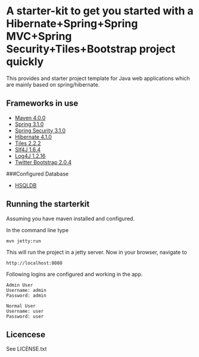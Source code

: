 A starter-kit to get you started with a Hibernate+Spring+Spring MVC+Spring Security+Tiles+Bootstrap project quickly
=========================================================================================================

This provides and starter project template for Java web applications which are mainly based on spring/hibernate.

Frameworks in use
-----------------
* [Maven 4.0.0](http://maven.apache.org/)
* [Spring 3.1.0](http://www.springsource.org/spring-framework/)
* [Spring Security 3.1.0](http://static.springsource.org/spring-security/)
* [Hibernate 4.1.0](http://www.hibernate.org/)
* [Tiles 2.2.2](http://tiles.apache.org/)
* [Slf4J 1.6.4](http://slf4j.apache.org/)
* [Log4J 1.2.16](http://log4j.apache.org/)
* [Twitter Bootstrap 2.0.4](http://twitter.github.com/bootstrap/index.html)

###Configured Database
* [HSQLDB](http://hsqldb.org/)

Running the starterkit
----------------------
Assuming you have maven installed and configured.

In the command line type

`mvn jetty:run`

This will run the project in a jetty server. Now in your browser, navigate to

`http://localhost:8080`

Following logins are configured and working in the app.

    Admin User
    Username: admin
    Password: admin

    Normal User
    Username: user
    Password: user

Licencese
---------
See LICENSE.txt